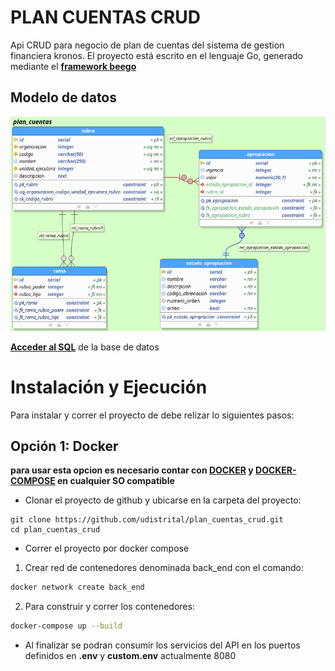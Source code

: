 # PLAN CUENTAS CRUD

Api CRUD para negocio de plan de cuentas del sistema de gestion financiera kronos. El proyecto está escrito en el lenguaje Go, generado mediante el **[framework beego](https://beego.me/)**

## Modelo de datos
![mbd](modelobd.png)

**[Acceder al SQL](https://drive.google.com/file/d/10c-NiUE-869AT5GYyGMmFyMn3eOcGLU5/view?usp=sharing)** de la base de datos

# Instalación y Ejecución

Para instalar y correr el proyecto de debe relizar lo siguientes pasos:

## Opción 1: Docker

**para usar esta opcion es necesario contar con [DOCKER](https://docs.docker.com/) y [DOCKER-COMPOSE](https://docs.docker.com/compose/) en cualquier SO compatible**

- Clonar el proyecto de github y ubicarse en la carpeta del proyecto:
```shell
git clone https://github.com/udistrital/plan_cuentas_crud.git
cd plan_cuentas_crud
```

- Correr el proyecto por docker compose 
1. Crear red de contenedores denominada back_end con el comando:

```sh
docker network create back_end
```


2. Para construir y correr los contenedores:

```sh
docker-compose up --build
```
- Al finalizar se podran consumir los servicios del API en los puertos definidos en **.env** y **custom.env** actualmente 8080




